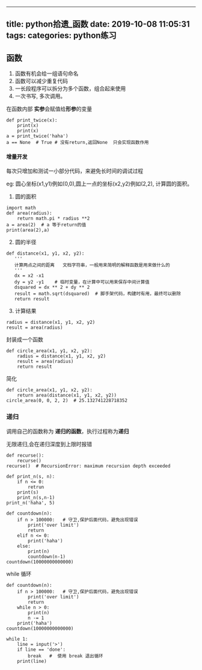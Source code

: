 
---
title: python拾遗_函数
date: 2019-10-08 11:05:31
tags:
categories: python练习
---
## 函数

1. 函数有机会给一组语句命名
2. 函数可以减少重复代码
3. 一长段程序可以拆分为多个函数，组合起来使用
4. 一次书写, 多次调用。


在函数内部 **实参**会赋值给**形参**的变量

```
def print_twice(x):
    print(x)
    print(x)
a = print_twice('haha')
a == None  # True # 没有return,返回None  只会实现函数作用
```
#### 增量开发
每次只增加和测试一小部分代码，来避免长时间的调试过程

eg: 圆心坐标(x1,y1)例如(0,0),圆上一点的坐标(x2,y2)例如(2,2), 计算圆的面积。

1. 圆的面积
```
import math
def area(radius):
    return math.pi * radius **2
a = area(2)  # a 等于return的值
print(area(2),a)
```
2. 圆的半径
```
def distance(x1, y1, x2, y2):
   '''
   计算两点之间的距离   文档字符串，一般用来简明的解释函数是用来做什么的
   '''
   dx = x2 -x1
   dy = y2 -y1    # 临时变量，在计算中可以用来保存中间计算值
   dsquared = dx ** 2 + dy ** 2  
   result = math.sqrt(dsquared)  # 脚手架代码，构建时有用，最终可以删除
   return result
```
3. 计算结果
```
radius = distance(x1, y1, x2, y2)
result = area(radius)
```
封装成一个函数
```
def circle_area(x1, y1, x2, y2):
    radius = distance(x1, y1, x2, y2)
    result = area(radius)
    return result
```
简化  
```
def circle_area(x1, y1, x2, y2):
    return area(distance(x1, y1, x2, y2))
circle_area(0, 0, 2, 2)  # 25.132741228718352
```

### 递归
调用自己的函数称为 **递归的函数**，执行过程称为**递归**

无限递归,会在递归深度到上限时报错
```
def recurse():
    recurse()
recurse()  # RecursionError: maximum recursion depth exceeded
```

```
def print_n(s, n):
    if n <= 0:
        retrun
    print(s)
    print_n(s,n-1)
print_n('haha', 5)
```

```
def countdown(n):
    if n > 100000:   # 守卫,保护后面代码，避免出现错误
        print('over limit')  
        return  
    elif n <= 0:
        print('haha')
    else:
        print(n)
        countdown(n-1)
countdown(10000000000000)  
```

while 循环
```
def countdown(n):
    if n > 100000:   # 守卫,保护后面代码，避免出现错误
        print('over limit')  
        return  
    while n > 0:
        print(n)
        n -= 1
    print('haha')
countdown(10000000000000)  
```

```
while 1:
    line = input('>')
    if line == 'done':
        break   #  使用 break 退出循环
    print(line)
```
